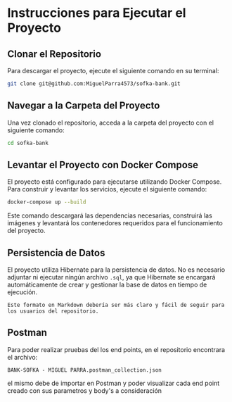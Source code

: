 # Instrucciones para Ejecutar el Proyecto

## Clonar el Repositorio
Para descargar el proyecto, ejecute el siguiente comando en su terminal:

```bash
git clone git@github.com:MiguelParra4573/sofka-bank.git
```

## Navegar a la Carpeta del Proyecto
Una vez clonado el repositorio, acceda a la carpeta del proyecto con el siguiente comando:

```bash
cd sofka-bank
```

## Levantar el Proyecto con Docker Compose
El proyecto está configurado para ejecutarse utilizando Docker Compose. Para construir y levantar los servicios, ejecute el siguiente comando:

```bash
docker-compose up --build
```

Este comando descargará las dependencias necesarias, construirá las imágenes y levantará los contenedores requeridos para el funcionamiento del proyecto.

## Persistencia de Datos
El proyecto utiliza Hibernate para la persistencia de datos. No es necesario adjuntar ni ejecutar ningún archivo `.sql`, ya que Hibernate se encargará automáticamente de crear y gestionar la base de datos en tiempo de ejecución.
```
Este formato en Markdown debería ser más claro y fácil de seguir para los usuarios del repositorio.
```
## Postman

Para poder realizar pruebas del los end points, en el repositorio encontrara el archivo:
``` 
BANK-SOFKA - MIGUEL PARRA.postman_collection.json 
```
el mismo debe de importar en Postman y poder visualizar cada end point creado con sus parametros y body's a consideración

